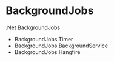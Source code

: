 # BackgroundJobs
.Net BackgroundJobs

* BackgroundJobs.Timer
* BackgroundJobs.BackgroundService
* BackgroundJobs.Hangfire

